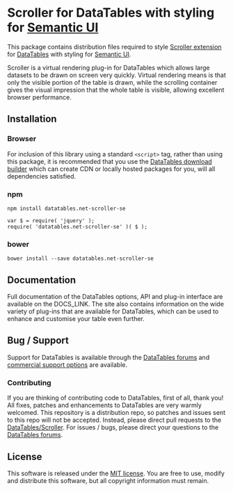 # Scroller for DataTables with styling for [Semantic UI](http://semantic-ui.com/)

This package contains distribution files required to style [Scroller extension](https://datatables.net/extensions/scroller) for [DataTables](https://datatables.net/) with styling for [Semantic UI](http://semantic-ui.com/).

Scroller is a virtual rendering plug-in for DataTables which allows large datasets to be drawn on screen very quickly. Virtual rendering means is that only the visible portion of the table is drawn, while the scrolling container gives the visual impression that the whole table is visible, allowing excellent browser performance.


## Installation

### Browser

For inclusion of this library using a standard `<script>` tag, rather than using this package, it is recommended that you use the [DataTables download builder](//datatables.net/download) which can create CDN or locally hosted packages for you, will all dependencies satisfied.

### npm

```
npm install datatables.net-scroller-se
```

```
var $ = require( 'jquery' );
require( 'datatables.net-scroller-se' )( $ );
```

### bower

```
bower install --save datatables.net-scroller-se
```



## Documentation

Full documentation of the DataTables options, API and plug-in interface are available on the DOCS_LINK. The site also contains information on the wide variety of plug-ins that are available for DataTables, which can be used to enhance and customise your table even further.


## Bug / Support

Support for DataTables is available through the [DataTables forums](//datatables.net/forums) and [commercial support options](//datatables.net/support) are available.


### Contributing

If you are thinking of contributing code to DataTables, first of all, thank you! All fixes, patches and enhancements to DataTables are very warmly welcomed. This repository is a distribution repo, so patches and issues sent to this repo will not be accepted. Instead, please direct pull requests to the [DataTables/Scroller](http://github.com/DataTables/Scroller). For issues / bugs, please direct your questions to the [DataTables forums](//datatables.net/forums).


## License

This software is released under the [MIT license](//datatables.net/license). You are free to use, modify and distribute this software, but all copyright information must remain.
